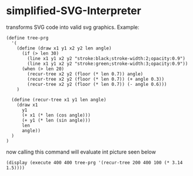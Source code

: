 # simplified-SVG-Interpreter

transforms SVG code into valid svg graphics. Example:

``` racket
(define tree-prg
  '(
    (define (draw x1 y1 x2 y2 len angle)
      (if (> len 30)
        (line x1 y1 x2 y2 "stroke:black;stroke-width:2;opacity:0.9")
        (line x1 y1 x2 y2 "stroke:green;stroke-width:3;opacity:0.9"))
      (when (> len 20)
        (recur-tree x2 y2 (floor (* len 0.7)) angle)
        (recur-tree x2 y2 (floor (* len 0.7)) (+ angle 0.3))
        (recur-tree x2 y2 (floor (* len 0.7)) (- angle 0.6)))
    )
    
  (define (recur-tree x1 y1 len angle)
    (draw x1
      y1
      (+ x1 (* len (cos angle)))
      (+ y1 (* len (sin angle)))
      len
      angle))
  )
)
```
now calling this command will evaluate int picture seen below

``` racket
(display (execute 400 400 tree-prg '(recur-tree 200 400 100 (* 3.14 1.5))))
```

